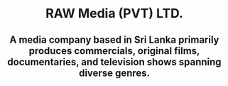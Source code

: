 <br>
<br>
<br>
<br>
<h1 align="center">RAW Media (PVT) LTD.</h1>
<h2 align="center">A media company based in Sri Lanka primarily produces commercials, original films, documentaries, and television shows spanning diverse genres.</h2>
<br>
<br>
<br>
<br>
